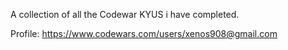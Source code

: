 A collection of all the Codewar KYUS i have completed.

Profile: https://www.codewars.com/users/xenos908@gmail.com
